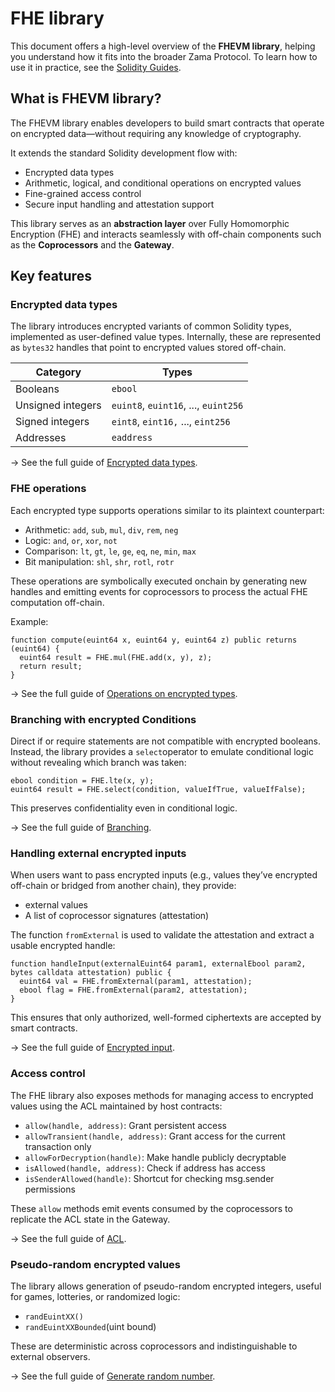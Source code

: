 # FHE library

This document offers a high-level overview of the **FHEVM library**, helping you understand how it fits into the broader Zama Protocol. To learn how to use it in practice, see the [Solidity Guides](https://docs.zama.ai/protocol/solidity-guides).

## What is FHEVM library?

The FHEVM library enables developers to build smart contracts that operate on encrypted data—without requiring any knowledge of cryptography.

It extends the standard Solidity development flow with:

- Encrypted data types
- Arithmetic, logical, and conditional operations on encrypted values
- Fine-grained access control
- Secure input handling and attestation support

This library serves as an **abstraction layer** over Fully Homomorphic Encryption (FHE) and interacts seamlessly with off-chain components such as the **Coprocessors** and the **Gateway**.

## Key features

### Encrypted data types

The library introduces encrypted variants of common Solidity types, implemented as user-defined value types. Internally, these are represented as `bytes32` handles that point to encrypted values stored off-chain.

| Category          | Types                                |
| ----------------- | ------------------------------------ |
| Booleans          | `ebool`                              |
| Unsigned integers | `euint8`, `euint16`, ..., `euint256` |
| Signed integers   | `eint8`, `eint16,` ..., `eint256`    |
| Addresses         | `eaddress`                           |

→ See the full guide of [Encrypted data types](https://docs.zama.ai/protocol/solidity-guides/smart-contract/types).

### FHE operations

Each encrypted type supports operations similar to its plaintext counterpart:

- Arithmetic: `add`, `sub`, `mul`, `div`, `rem`, `neg`
- Logic: `and`, `or`, `xor`, `not`
- Comparison: `lt`, `gt`, `le`, `ge`, `eq`, `ne`, `min`, `max`
- Bit manipulation: `shl`, `shr`, `rotl`, `rotr`

These operations are symbolically executed onchain by generating new handles and emitting events for coprocessors to process the actual FHE computation off-chain.

Example:

```solidity
function compute(euint64 x, euint64 y, euint64 z) public returns (euint64) {
  euint64 result = FHE.mul(FHE.add(x, y), z);
  return result;
}
```

→ See the full guide of [Operations on encrypted types](https://docs.zama.ai/protocol/solidity-guides/smart-contract/operations).

### Branching with encrypted Conditions

Direct if or require statements are not compatible with encrypted booleans. Instead, the library provides a `select`operator to emulate conditional logic without revealing which branch was taken:

```solidity
ebool condition = FHE.lte(x, y);
euint64 result = FHE.select(condition, valueIfTrue, valueIfFalse);
```

This preserves confidentiality even in conditional logic.

→ See the full guide of [Branching](https://docs.zama.ai/protocol/solidity-guides/smart-contract/logics/conditions).

### Handling external encrypted inputs

When users want to pass encrypted inputs (e.g., values they’ve encrypted off-chain or bridged from another chain), they provide:

- external values
- A list of coprocessor signatures (attestation)

The function `fromExternal` is used to validate the attestation and extract a usable encrypted handle:

```solidity
function handleInput(externalEuint64 param1, externalEbool param2, bytes calldata attestation) public {
  euint64 val = FHE.fromExternal(param1, attestation);
  ebool flag = FHE.fromExternal(param2, attestation);
}
```

This ensures that only authorized, well-formed ciphertexts are accepted by smart contracts.

→ See the full guide of [Encrypted input](https://docs.zama.ai/protocol/solidity-guides/smart-contract/inputs).

### Access control

The FHE library also exposes methods for managing access to encrypted values using the ACL maintained by host contracts:

- `allow(handle, address)`: Grant persistent access
- `allowTransient(handle, address)`: Grant access for the current transaction only
- `allowForDecryption(handle)`: Make handle publicly decryptable
- `isAllowed(handle, address)`: Check if address has access
- `isSenderAllowed(handle)`: Shortcut for checking msg.sender permissions

These `allow` methods emit events consumed by the coprocessors to replicate the ACL state in the Gateway.

→ See the full guide of [ACL](https://docs.zama.ai/protocol/solidity-guides/smart-contract/acl).

### Pseudo-random encrypted values

The library allows generation of pseudo-random encrypted integers, useful for games, lotteries, or randomized logic:

- `randEuintXX()`
- `randEuintXXBounded`(uint bound)

These are deterministic across coprocessors and indistinguishable to external observers.

→ See the full guide of [Generate random number](https://docs.zama.ai/protocol/solidity-guides/smart-contract/operations/random).
